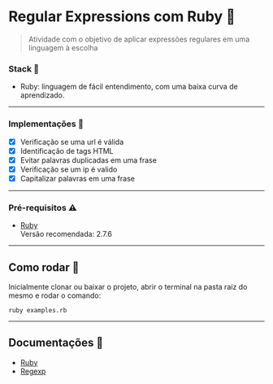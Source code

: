 # Regular Expressions com Ruby 💎

>Atividade com o objetivo de aplicar expressões regulares em uma linguagem à escolha


### Stack 🚀
- Ruby: linguagem de fácil entendimento, com uma baixa curva de aprendizado. 

---

### Implementações 📍
- [x] Verificação se uma url é válida
- [x] Identificação de tags HTML
- [x] Evitar palavras duplicadas em uma frase
- [x] Verificação se um ip é valido
- [x] Capitalizar palavras em uma frase

---

### Pré-requisitos ⚠️

- [Ruby](https://www.ruby-lang.org/en/downloads/)\
Versão recomendada: 2.7.6

---

## Como rodar 🎡

Inicialmente clonar ou baixar o projeto, abrir o terminal na pasta raíz do mesmo e rodar o comando:
```
ruby examples.rb
```

---

## Documentações 📘

- [Ruby](https://www.ruby-lang.org/pt/)
- [Regexp](https://ruby-doc.org/core-2.7.5/Regexp.html)


